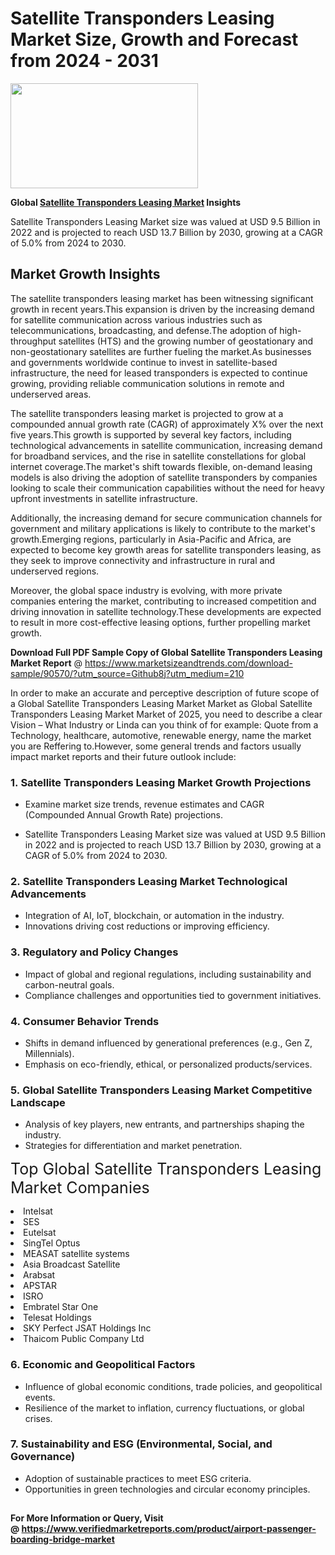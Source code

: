 <H1>Satellite Transponders Leasing Market Size, Growth and Forecast from 2024 - 2031</H1><img class="aligncenter size-medium wp-image-584254" src="https://thirdeyenews.in/wp-content/uploads/2024/09/Global-Market-Research-300x168.jpeg" alt="" width="300" height="168" /><p><strong>Global&nbsp;<a href="https://www.marketsizeandtrends.com/download-sample/90570/?utm_source=Github8j?utm_medium=210">Satellite Transponders Leasing Market</a> Insights</strong></p><p>Satellite Transponders Leasing Market size was valued at USD 9.5 Billion in 2022 and is projected to reach USD 13.7 Billion by 2030, growing at a CAGR of 5.0% from 2024 to 2030.</p><p><h2>Market Growth Insights</h2> <p>The satellite transponders leasing market has been witnessing significant growth in recent years.This expansion is driven by the increasing demand for satellite communication across various industries such as telecommunications, broadcasting, and defense.The adoption of high-throughput satellites (HTS) and the growing number of geostationary and non-geostationary satellites are further fueling the market.As businesses and governments worldwide continue to invest in satellite-based infrastructure, the need for leased transponders is expected to continue growing, providing reliable communication solutions in remote and underserved areas.</p> <p>The satellite transponders leasing market is projected to grow at a compounded annual growth rate (CAGR) of approximately X% over the next five years.This growth is supported by several key factors, including technological advancements in satellite communication, increasing demand for broadband services, and the rise in satellite constellations for global internet coverage.The market's shift towards flexible, on-demand leasing models is also driving the adoption of satellite transponders by companies looking to scale their communication capabilities without the need for heavy upfront investments in satellite infrastructure.</p> <p>Additionally, the increasing demand for secure communication channels for government and military applications is likely to contribute to the market's growth.Emerging regions, particularly in Asia-Pacific and Africa, are expected to become key growth areas for satellite transponders leasing, as they seek to improve connectivity and infrastructure in rural and underserved regions.</p> <p>Moreover, the global space industry is evolving, with more private companies entering the market, contributing to increased competition and driving innovation in satellite technology.These developments are expected to result in more cost-effective leasing options, further propelling market growth.</p> <p><span class=""><strong>Download Full PDF Sample Copy of Global Satellite Transponders Leasing Market Report</strong> @ <a href="https://www.marketsizeandtrends.com/download-sample/90570/?utm_source=Github8j?utm_medium=210" target="_blank">https://www.marketsizeandtrends.com/download-sample/90570/?utm_source=Github8j?utm_medium=210</a></span></p><p>In order to make an accurate and perceptive description of future scope of a Global&nbsp;Satellite Transponders Leasing Market Market as Global&nbsp;Satellite Transponders Leasing Market Market of 2025, you need to describe a clear Vision &ndash; What Industry or Linda can you think of for example: Quote from a Technology, healthcare, automotive, renewable energy, name the market you are Reffering to.However, some general trends and factors usually impact market reports and their future outlook include:</p><h3>1.&nbsp;<strong>Satellite Transponders Leasing Market Growth Projections</strong></h3><ul><li>Examine market size trends, revenue estimates and CAGR (Compounded Annual Growth Rate) projections.</li><li><p>Satellite Transponders Leasing Market size was valued at USD 9.5 Billion in 2022 and is projected to reach USD 13.7 Billion by 2030, growing at a CAGR of 5.0% from 2024 to 2030.</p></li></ul><h3>2.&nbsp;<strong>Satellite Transponders Leasing Market Technological Advancements</strong></h3><ul><li>Integration of AI, IoT, blockchain, or automation in the industry.</li><li>Innovations driving cost reductions or improving efficiency.</li></ul><h3>3.&nbsp;<strong>Regulatory and Policy Changes</strong></h3><ul><li>Impact of global and regional regulations, including sustainability and carbon-neutral goals.</li><li>Compliance challenges and opportunities tied to government initiatives.</li></ul><h3>4.&nbsp;<strong>Consumer Behavior Trends</strong></h3><ul><li>Shifts in demand influenced by generational preferences (e.g., Gen Z, Millennials).</li><li>Emphasis on eco-friendly, ethical, or personalized products/services.</li></ul><h3>5.&nbsp;<strong>Global Satellite Transponders Leasing Market Competitive Landscape</strong></h3><ul><li>Analysis of key players, new entrants, and partnerships shaping the industry.</li><li>Strategies for differentiation and market penetration.</li></ul><p data-pm-slice="1 1 []"><span style="color: inherit; font-family: inherit; font-size: 25px;">Top Global Satellite Transponders Leasing Market Companies</span></p><div class="" data-test-id=""><p><li>Intelsat</li><li> SES</li><li> Eutelsat</li><li> SingTel Optus</li><li> MEASAT satellite systems</li><li> Asia Broadcast Satellite</li><li> Arabsat</li><li> APSTAR</li><li> ISRO</li><li> Embratel Star One</li><li> Telesat Holdings</li><li> SKY Perfect JSAT Holdings Inc</li><li> Thaicom Public Company Ltd</li></p></div><h3>6.&nbsp;<strong>Economic and Geopolitical Factors</strong></h3><ul><li>Influence of global economic conditions, trade policies, and geopolitical events.</li><li>Resilience of the market to inflation, currency fluctuations, or global crises.</li></ul><h3>7.&nbsp;<strong>Sustainability and ESG (Environmental, Social, and Governance)</strong></h3><ul><li>Adoption of sustainable practices to meet ESG criteria.</li><li>Opportunities in green technologies and circular economy principles.</li></ul><h2><strong style="font-size: 14px;">For More Information or Query, Visit @&nbsp;</strong><a style="background-color: #ffffff; font-size: 14px;" href="https://www.marketsizeandtrends.com/report/satellite-transponders-leasing-market/" target="_blank">https://www.verifiedmarketreports.com/product/airport-passenger-boarding-bridge-market</a></h2>